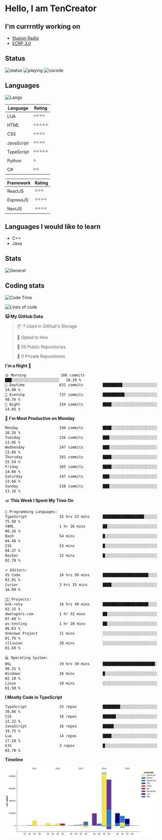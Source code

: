# Hello, I am TenCreator

## I'm currrntly working on
- [Illusion Radio](https://illusionradio.co.uk/)
- [ECRP 3.0](http://github.com/Emerald-Coast-Roleplay/)

## Status
![status](https://api.statusbadges.me/badge/status/518334475038359555?simple=true&style=for-the-badge)
![playing](https://api.statusbadges.me/badge/playing/518334475038359555?style=for-the-badge)
![vscode](https://api.statusbadges.me/badge/vscode/518334475038359555?style=for-the-badge)

## Languages
![Langs](https://github-readme-stats.vercel.app/api/top-langs/?username=tencreator&layout=compact&theme=radical)


|Language|Rating|
|--------|------|
|LUA|⭐️⭐️⭐️⭐️|
|HTML|⭐️⭐️⭐️⭐️⭐️|
|CSS|⭐️⭐️⭐️⭐️|
|JavaScript|⭐️⭐️⭐️⭐️|
|TypeScript|⭐️⭐️⭐️⭐️⭐️|
|Python|⭐️|
|C#|⭐️⭐️ |

|Framework|Rating|
|--------|------|
|ReactJS|⭐️⭐️⭐|
|ExpressJS|⭐️⭐️⭐️⭐️|
|NextJS|⭐️⭐️⭐⭐️|

## Languages I would like to learn
- C++
- Java

## Stats
![General](https://github-readme-stats.vercel.app/api?username=tencreator&show_icons=true&theme=radical)

## Coding stats

<!--START_SECTION:waka-->
![Code Time](http://img.shields.io/badge/Code%20Time-381%20hrs%2019%20mins-blue)

![Lines of code](https://img.shields.io/badge/From%20Hello%20World%20I%27ve%20Written-1.9%20million%20lines%20of%20code-blue)

**🐱 My GitHub Data** 

> 📦 ? Used in GitHub's Storage 
 > 
> 💼 Opted to Hire
 > 
> 📜 55 Public Repositories 
 > 
> 🔑 0 Private Repositories 
 > 
**I'm a Night 🦉** 

```text
🌞 Morning                186 commits         ███░░░░░░░░░░░░░░░░░░░░░░   10.29 % 
🌆 Daytime                631 commits         █████████░░░░░░░░░░░░░░░░   34.90 % 
🌃 Evening                737 commits         ██████████░░░░░░░░░░░░░░░   40.76 % 
🌙 Night                  254 commits         ████░░░░░░░░░░░░░░░░░░░░░   14.05 % 
```
📅 **I'm Most Productive on Monday** 

```text
Monday                   294 commits         ████░░░░░░░░░░░░░░░░░░░░░   16.26 % 
Tuesday                  236 commits         ███░░░░░░░░░░░░░░░░░░░░░░   13.05 % 
Wednesday                247 commits         ███░░░░░░░░░░░░░░░░░░░░░░   13.66 % 
Thursday                 281 commits         ████░░░░░░░░░░░░░░░░░░░░░   15.54 % 
Friday                   265 commits         ████░░░░░░░░░░░░░░░░░░░░░   14.66 % 
Saturday                 247 commits         ███░░░░░░░░░░░░░░░░░░░░░░   13.66 % 
Sunday                   238 commits         ███░░░░░░░░░░░░░░░░░░░░░░   13.16 % 
```


📊 **This Week I Spent My Time On** 

```text
💬 Programming Languages: 
TypeScript               15 hrs 23 mins      ███████████████████░░░░░░   75.98 % 
YAML                     1 hr 16 mins        ██░░░░░░░░░░░░░░░░░░░░░░░   06.26 % 
Bash                     54 mins             █░░░░░░░░░░░░░░░░░░░░░░░░   04.48 % 
CSS                      53 mins             █░░░░░░░░░░░░░░░░░░░░░░░░   04.37 % 
Docker                   32 mins             █░░░░░░░░░░░░░░░░░░░░░░░░   02.70 % 

🔥 Editors: 
VS Code                  16 hrs 59 mins      █████████████████████░░░░   83.91 % 
Cursor                   3 hrs 15 mins       ████░░░░░░░░░░░░░░░░░░░░░   16.09 % 

🐱‍💻 Projects: 
knk-rota                 16 hrs 40 mins      █████████████████████░░░░   82.32 % 
dwelopers.com            1 hr 32 mins        ██░░░░░░░░░░░░░░░░░░░░░░░   07.60 % 
ws-testing               1 hr 20 mins        ██░░░░░░░░░░░░░░░░░░░░░░░   06.63 % 
Unknown Project          21 mins             ░░░░░░░░░░░░░░░░░░░░░░░░░   01.76 % 
illusion                 20 mins             ░░░░░░░░░░░░░░░░░░░░░░░░░   01.69 % 

💻 Operating System: 
WSL                      19 hrs 30 mins      ████████████████████████░   96.31 % 
Windows                  26 mins             █░░░░░░░░░░░░░░░░░░░░░░░░   02.18 % 
Linux                    18 mins             ░░░░░░░░░░░░░░░░░░░░░░░░░   01.50 % 
```

**I Mostly Code in TypeScript** 

```text
TypeScript               25 repos            ████████░░░░░░░░░░░░░░░░░   30.86 % 
CSS                      18 repos            ██████░░░░░░░░░░░░░░░░░░░   22.22 % 
JavaScript               16 repos            █████░░░░░░░░░░░░░░░░░░░░   19.75 % 
Lua                      14 repos            ████░░░░░░░░░░░░░░░░░░░░░   17.28 % 
EJS                      3 repos             █░░░░░░░░░░░░░░░░░░░░░░░░   03.70 % 
```



**Timeline**

![Lines of Code chart](https://raw.githubusercontent.com/tencreator/tencreator/main/assets/bar_graph.png)


<!--END_SECTION:waka-->

